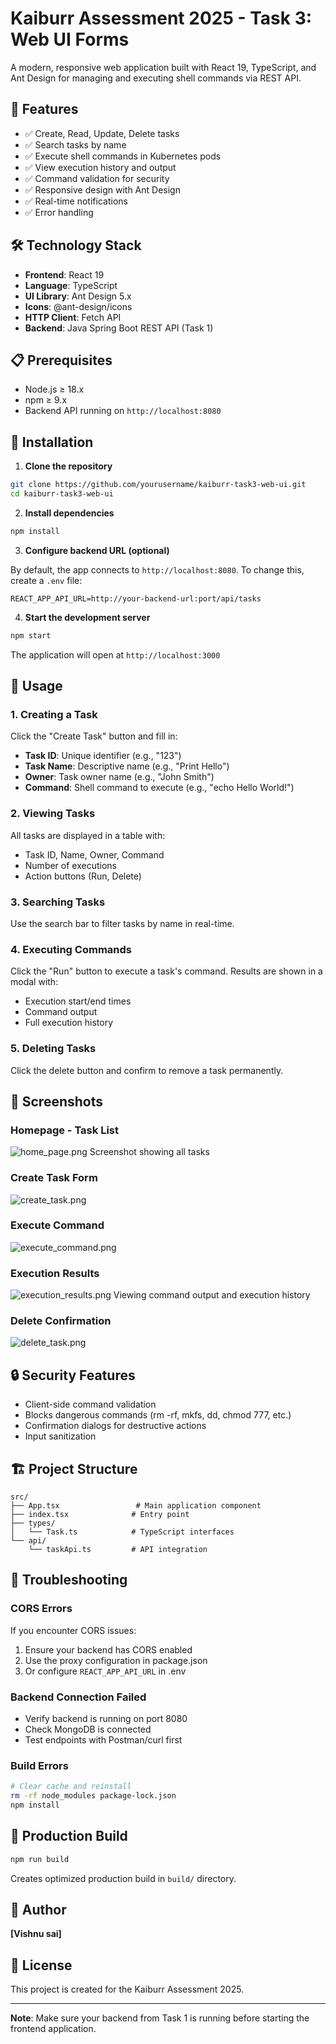 # Kaiburr Assessment 2025 - Task 3: Web UI Forms

A modern, responsive web application built with React 19, TypeScript, and Ant Design for managing and executing shell commands via REST API.

## 🚀 Features

- ✅ Create, Read, Update, Delete tasks
- ✅ Search tasks by name
- ✅ Execute shell commands in Kubernetes pods
- ✅ View execution history and output
- ✅ Command validation for security
- ✅ Responsive design with Ant Design
- ✅ Real-time notifications
- ✅ Error handling

## 🛠️ Technology Stack

- **Frontend**: React 19
- **Language**: TypeScript
- **UI Library**: Ant Design 5.x
- **Icons**: @ant-design/icons
- **HTTP Client**: Fetch API
- **Backend**: Java Spring Boot REST API (Task 1)

## 📋 Prerequisites

- Node.js ≥ 18.x
- npm ≥ 9.x
- Backend API running on `http://localhost:8080`

## 🔧 Installation

1. **Clone the repository**
```bash
git clone https://github.com/yourusername/kaiburr-task3-web-ui.git
cd kaiburr-task3-web-ui
```

2. **Install dependencies**
```bash
npm install
```

3. **Configure backend URL (optional)**

By default, the app connects to `http://localhost:8080`. To change this, create a `.env` file:
```
REACT_APP_API_URL=http://your-backend-url:port/api/tasks
```

4. **Start the development server**
```bash
npm start
```

The application will open at `http://localhost:3000`

## 📱 Usage

### 1. Creating a Task
Click the "Create Task" button and fill in:
- **Task ID**: Unique identifier (e.g., "123")
- **Task Name**: Descriptive name (e.g., "Print Hello")
- **Owner**: Task owner name (e.g., "John Smith")
- **Command**: Shell command to execute (e.g., "echo Hello World!")

### 2. Viewing Tasks
All tasks are displayed in a table with:
- Task ID, Name, Owner, Command
- Number of executions
- Action buttons (Run, Delete)

### 3. Searching Tasks
Use the search bar to filter tasks by name in real-time.

### 4. Executing Commands
Click the "Run" button to execute a task's command. Results are shown in a modal with:
- Execution start/end times
- Command output
- Full execution history

### 5. Deleting Tasks
Click the delete button and confirm to remove a task permanently.

## 📸 Screenshots

### Homepage - Task List
![home_page.png](screenshots/home_page.png)
Screenshot showing all tasks 

### Create Task Form
![create_task.png](screenshots/create_task.png)

### Execute Command
![execute_command.png](screenshots/execute_command.png)

### Execution Results
![execution_results.png](screenshots/execution_results.png)
Viewing command output and execution history

### Delete Confirmation
![delete_task.png](screenshots/delete_task.png)


## 🔒 Security Features

- Client-side command validation
- Blocks dangerous commands (rm -rf, mkfs, dd, chmod 777, etc.)
- Confirmation dialogs for destructive actions
- Input sanitization

## 🏗️ Project Structure
```
src/
├── App.tsx                 # Main application component
├── index.tsx              # Entry point
├── types/
│   └── Task.ts            # TypeScript interfaces
└── api/
    └── taskApi.ts         # API integration
```

## 🐛 Troubleshooting

### CORS Errors
If you encounter CORS issues:
1. Ensure your backend has CORS enabled
2. Use the proxy configuration in package.json
3. Or configure `REACT_APP_API_URL` in .env

### Backend Connection Failed
- Verify backend is running on port 8080
- Check MongoDB is connected
- Test endpoints with Postman/curl first

### Build Errors
```bash
# Clear cache and reinstall
rm -rf node_modules package-lock.json
npm install
```

## 🚢 Production Build
```bash
npm run build
```

Creates optimized production build in `build/` directory.


## 👤 Author

**[Vishnu sai]**

## 📄 License

This project is created for the Kaiburr Assessment 2025.

---

**Note**: Make sure your backend from Task 1 is running before starting the frontend application.
